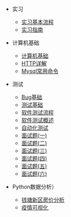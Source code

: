* 实习

  * [实习基本流程](/菜单/实习/实习基本流程 ) 
  * [实习指南](/菜单/实习/实习指南)

* 计算机基础
  
  * [计算机基础](/菜单/基础/计算机面试基础)
  * [HTTP详解](/菜单/基础/HTTP协议详解)
  * [Mysql常用命令](/菜单/基础/mysql常用命令)

* 测试

  * [Bug基础](/菜单/测试/Bug基础)
  * [测试基础](/菜单/测试/测试用例介绍)
  * [软件测试流程](/菜单/测试/软件测试流程)
  * [软件测试概述](/菜单/测试/软件测试概述)
  * [自动化测试](/菜单/测试/自动化测试)
  * [面试题(一)](/菜单/测试/测试工程师面试题1)
  * [面试题(二)](/菜单/测试/测试工程师面试题2)
  * [面试题(三)](/菜单/测试/测试工程师面试题3)
  * [面试题(四)](/菜单/测试/测试工程师面试题4)
  * [面试题(五)](/菜单/测试/测试工程师面试题5)
  * [面试题(六)](/菜单/测试/测试工程师面试题6)
 

  
* Python数据分析）

  * [钱塘新区房价分析](/菜单/Python数据分析/钱塘新区房价可视化)
  * [疫情可视化](/菜单/Python数据分析/Python疫情可视化)